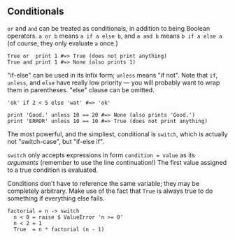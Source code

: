 ## Conditionals

`or` and `and` can be treated as conditionals, in addition to being Boolean
operators. `a or b` means `a if a else b`, and `a and b` means
`b if a else a` (of course, they only evaluate `a` once.)

```dg
True or  print 1 #=> True (does not print anything)
True and print 1 #=> None (also prints 1)
```

"if-else" can be used in its infix form; `unless` means "if not".
Note that `if`, `unless`, and `else` have really low priority — you will
probably want to wrap them in parentheses. "else" clause can be omitted.

```dg
'ok' if 2 < 5 else 'wat' #=> 'ok'

print 'Good.' unless 10 == 20 #=> None (also prints 'Good.')
print 'ERROR' unless 10 == 10 #=> True (does not print anything)
```

The most powerful, and the simpliest, conditional is `switch`, which
is actually not "switch-case", but "if-else if".

`switch` only accepts expressions in form `condition = value` as its *arguments*
(remember to use the line continuation!) The first value assigned to a true
condition is evaluated.

Conditions don't have to reference the same variable; they may be completely
arbitrary. Make use of the fact that `True` is always true to do something
if everything else fails.

```dg
factorial = n -> switch
  n < 0 = raise $ ValueError 'n >= 0'
  n < 2 = 1
  True  = n * factorial (n - 1)
```
